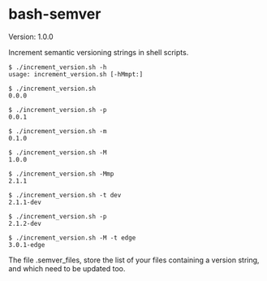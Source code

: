 bash-semver
===========

Version: 1.0.0

Increment semantic versioning strings in shell scripts.

```shell
$ ./increment_version.sh -h
usage: increment_version.sh [-hMmpt:]

$ ./increment_version.sh
0.0.0

$ ./increment_version.sh -p
0.0.1

$ ./increment_version.sh -m
0.1.0

$ ./increment_version.sh -M
1.0.0

$ ./increment_version.sh -Mmp
2.1.1

$ ./increment_version.sh -t dev
2.1.1-dev

$ ./increment_version.sh -p
2.1.2-dev

$ ./increment_version.sh -M -t edge
3.0.1-edge
```

The file .semver_files, store the list of your files containing a version string, and which need to be updated too.
